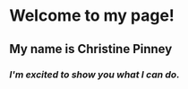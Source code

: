 # Welcome to my page!

## **My name is Christine Pinney**

### *I'm excited to show you what I can do.*
